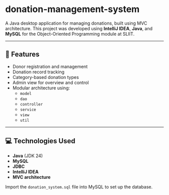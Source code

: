 # donation-management-system

A Java desktop application for managing donations, built using MVC architecture. This project was developed using **IntelliJ IDEA**, **Java**, and **MySQL** for the Object-Oriented Programming module at SLIIT.

---

## 📌 Features

- Donor registration and management
- Donation record tracking
- Category-based donation types
- Admin view for overview and control
- Modular architecture using:
    - `model`
    - `dao`
    - `controller`
    - `service`
    - `view`
    - `util`

---

## 💻 Technologies Used

- **Java** (JDK 24)
- **MySQL**
- **JDBC**
- **IntelliJ IDEA**
- **MVC architecture**

Import the `donation_system.sql` file into MySQL to set up the database.
